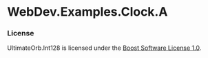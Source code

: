 # WebDev.Examples.Clock.A

### License

UltimateOrb.Int128 is licensed under the [Boost Software License 1.0](LICENSE).
